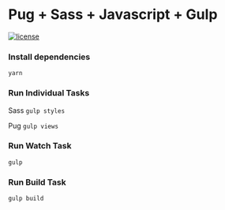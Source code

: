 # Pug + Sass + Javascript + Gulp

[![license](https://img.shields.io/github/license/vicainelli/pug-sass-javascript-gulp.svg)](LICENSE)

### Install dependencies

`yarn`

### Run Individual Tasks

Sass
`gulp styles`

Pug
`gulp views`

### Run Watch Task

`gulp`

### Run Build Task

`gulp build`